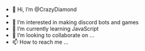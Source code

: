 - 👋 Hi, I’m @CrazyDiamond
-
- 👀 I’m interested in making discord bots and games
- 🌱 I’m currently learning JavaScript
- 💞️ I’m looking to collaborate on ...
- 📫 How to reach me ...

<!---
TheBatmanWhoLaughss/TheBatmanWhoLaughss is a ✨ special ✨ repository because its `README.md` (this file) appears on your GitHub profile.
You can click the Preview link to take a look at your changes.
--->
